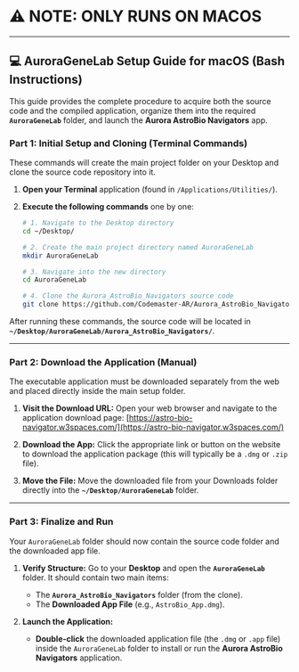 

# ⚠️ NOTE: ONLY RUNS ON MACOS

-----

## 💻 AuroraGeneLab Setup Guide for macOS (Bash Instructions)

This guide provides the complete procedure to acquire both the source code and the compiled application, organize them into the required **`AuroraGeneLab`** folder, and launch the **Aurora AstroBio Navigators** app.

### **Part 1: Initial Setup and Cloning (Terminal Commands)**

These commands will create the main project folder on your Desktop and clone the source code repository into it.

1.  **Open your Terminal** application (found in `/Applications/Utilities/`).

2.  **Execute the following commands** one by one:

    ```bash
    # 1. Navigate to the Desktop directory
    cd ~/Desktop/

    # 2. Create the main project directory named AuroraGeneLab
    mkdir AuroraGeneLab

    # 3. Navigate into the new directory
    cd AuroraGeneLab

    # 4. Clone the Aurora_AstroBio_Navigators source code
    git clone https://github.com/Codemaster-AR/Aurora_AstroBio_Navigators.git
    ```

After running these commands, the source code will be located in **`~/Desktop/AuroraGeneLab/Aurora_AstroBio_Navigators/`**.

-----

### **Part 2: Download the Application (Manual)**

The executable application must be downloaded separately from the web and placed directly inside the main setup folder.

1.  **Visit the Download URL:**
    Open your web browser and navigate to the application download page:
    [https://astro-bio-navigator.w3spaces.com/](https://astro-bio-navigator.w3spaces.com/)

2.  **Download the App:**
    Click the appropriate link or button on the website to download the application package (this will typically be a `.dmg` or `.zip` file).

3.  **Move the File:**
    Move the downloaded file from your Downloads folder directly into the **`~/Desktop/AuroraGeneLab`** folder.

-----

### **Part 3: Finalize and Run**

Your `AuroraGeneLab` folder should now contain the source code folder and the downloaded app file.

1.  **Verify Structure:** Go to your **Desktop** and open the **`AuroraGeneLab`** folder. It should contain two main items:

      * The **`Aurora_AstroBio_Navigators`** folder (from the clone).
      * The **Downloaded App File** (e.g., `AstroBio_App.dmg`).

2.  **Launch the Application:**

      * **Double-click** the downloaded application file (the `.dmg` or `.app` file) inside the `AuroraGeneLab` folder to install or run the **Aurora AstroBio Navigators** application.
